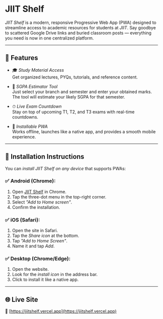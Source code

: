 # JIIT Shelf

*JIIT Shelf* is a modern, responsive Progressive Web App (PWA) designed to streamline access to academic resources for students at *JIIT*. Say goodbye to scattered Google Drive links and buried classroom posts — everything you need is now in one centralized platform.

---

## 🚀 Features

- 🎓 *Study Material Access*  
  Get organized lectures, PYQs, tutorials, and reference content.

- 🧮 *SGPA Estimator Tool*  
  Just select your branch and semester and enter your obtained marks. The tool will estimate your likely SGPA for that semester.

- ⏱ *Live Exam Countdown*  
  Stay on top of upcoming T1, T2, and T3 exams with real-time countdowns.

- 📱 *Installable PWA*  
  Works offline, launches like a native app, and provides a smooth mobile experience.

---

## 📲 Installation Instructions

You can *install JIIT Shelf on any device* that supports PWAs:

### ✅ Android (Chrome):
1. Open [JIIT Shelf](https://jiitshelf.vercel.app) in Chrome.
2. Tap the three-dot menu in the top-right corner.
3. Select *"Add to Home screen"*.
4. Confirm the installation.

### ✅ iOS (Safari):
1. Open the site in Safari.
2. Tap the *Share icon* at the bottom.
3. Tap *"Add to Home Screen"*.
4. Name it and tap *Add*.

### ✅ Desktop (Chrome/Edge):
1. Open the website.
2. Look for the *install icon* in the address bar.
3. Click to install it like a native app.

---

## 🌐 Live Site

🔗 [https://jiitshelf.vercel.app](https://jiitshelf.vercel.app)